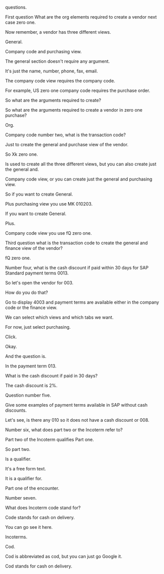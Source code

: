  
 questions.

First question What are the org elements required to create a vendor next case zero one.

Now remember, a vendor has three different views.

General.

Company code and purchasing view.

The general section doesn't require any argument.

It's just the name, number, phone, fax, email.

The company code view requires the company code.

For example, US zero one company code requires the purchase order.

So what are the arguments required to create?

So what are the arguments required to create a vendor in zero one purchase?

Org.

Company code number two, what is the transaction code?

Just to create the general and purchase view of the vendor.

So Xk zero one.

Is used to create all the three different views, but you can also create just the general and.

Company code view, or you can create just the general and purchasing view.

So if you want to create General.

Plus purchasing view you use MK 010203.

If you want to create General.

Plus.

Company code view you use fQ zero one.

Third question what is the transaction code to create the general and finance view of the vendor?

fQ zero one.

Number four, what is the cash discount if paid within 30 days for SAP Standard payment terms 0013.

So let's open the vendor for 003.

How do you do that?

Go to display 4003 and payment terms are available either in the company code or the finance view.

We can select which views and which tabs we want.

For now, just select purchasing.

Click.

Okay.

And the question is.

In the payment term 013.

What is the cash discount if paid in 30 days?

The cash discount is 2%.

Question number five.

Give some examples of payment terms available in SAP without cash discounts.

Let's see, is there any 010 so it does not have a cash discount or 008.

Number six, what does part two or the Incoterm refer to?

Part two of the Incoterm qualifies Part one.

So part two.

Is a qualifier.

It's a free form text.

It is a qualifier for.

Part one of the encounter.

Number seven.

What does Incoterm code stand for?

Code stands for cash on delivery.

You can go see it here.

Incoterms.

Cod.

Cod is abbreviated as cod, but you can just go Google it.

Cod stands for cash on delivery.